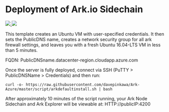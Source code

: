 # Deployment of Ark.io Sidechain

<a href="https://portal.azure.com/#create/Microsoft.Template/uri/https%3A%2F%2Fraw.githubusercontent.com%2Fdavepinkawa%2FArk-Azure%2Fmaster%2Fazuredeploy.json" target="_blank">
    <img src="http://azuredeploy.net/deploybutton.png"/>
</a>
<a href="http://armviz.io/#/?load=https%3A%2F%2Fraw.githubusercontent.com%2Fdavepinkawa%2Fazure-quickstart-templates%2Fmaster%2Fark-sidechain-on-ubuntu%2Fazuredeploy.json" target="_blank">
    <img src="http://armviz.io/visualizebutton.png"/>
</a>

<p>This template creates an Ubuntu VM with user-specified credentials. It then sets the PublicDNS name, creates a network security group for all ark firewall settings, and leaves you with a fresh Ubuntu 16.04-LTS VM in less than 5 minutes.</p>
<p>FQDN:  PublicDNSname.datacenter-region.cloudapp.azure.com</p>
<p>Once the server is fully deployed, connect via SSH (PuTTY > PublicDNSName > Credentials) and then run: <p> 
<code>curl -o- https://raw.githubusercontent.com/davepinkawa/Ark-Azure/master/script/arkdefaultinstall.sh | bash </code>
<p> After approximately 10 minutes of the script running, your Ark Node Sidechain and Ark Explorer will be viewable at:  HTTP://publicIP:4200 </p>




